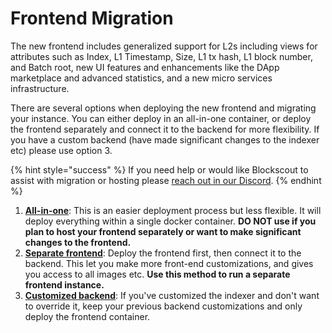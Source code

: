 # Frontend Migration

The new frontend includes generalized support for L2s including views for attributes such as Index, L1 Timestamp, Size, L1 tx hash, L1 block number, and Batch root, new UI features and enhancements like the DApp marketplace and advanced statistics, and a new micro services infrastructure.

There are several options when deploying the new frontend and migrating your instance. You can either deploy in an all-in-one container, or deploy the frontend separately and connect it to the backend for more flexibility. If you have a custom backend (have made significant changes to the indexer etc) please use option 3.

{% hint style="success" %}
If you need help or would like Blockscout to assist with migration or hosting please [reach out in our Discord](https://discord.com/invite/blockscout).
{% endhint %}

1. [**All-in-one**](all-in-one-container.md): This is an easier deployment process but less flexible. It will deploy everything within a single docker container. **DO NOT use if you plan to host your frontend separately or want to make significant changes to the frontend.**
2. [**Separate frontend**](separate-frontend.md): Deploy the frontend first, then connect it to the backend. This let you make more front-end customizations, and gives you access to all images etc. **Use this method to run a separate frontend instance.**
3. [**Customized backend**](customized-backend.md): If you've customized the indexer and don't want to override it, keep your previous backend customizations and only deploy the frontend container.
